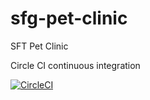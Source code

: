 # sfg-pet-clinic
SFT Pet Clinic

Circle CI continuous integration


[![CircleCI](https://circleci.com/gh/s2rgi0/sfg-pet-clinic/tree/master.svg?style=svg)](https://circleci.com/gh/s2rgi0/sfg-pet-clinic/tree/master)
